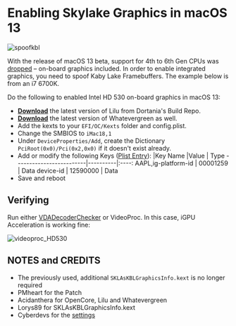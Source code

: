 # Enabling Skylake Graphics in macOS 13
![spoofkbl](https://user-images.githubusercontent.com/76865553/174740275-9bb63d0c-f8f1-4dde-ab52-a101334b9def.png)

With the release of macOS 13 beta, support for 4th to 6th Gen CPUs was [dropped](https://github.com/dortania/OpenCore-Legacy-Patcher/issues/998) – on-board graphics included. In order to enable integrated graphics, you need to spoof Kaby Lake Framebuffers. The example below is from an i7 6700K.

Do the following to enabled Intel HD 530 on-board graphics in macOS 13: 

- [**Download**](https://dortania.github.io/builds/?product=Lilu&viewall=true) the latest version of Lilu from Dortania's Build Repo.
- [**Download**](https://dortania.github.io/builds/?product=WhateverGreen&viewall=true) the latest version of Whatevergreen as well.
- Add the kexts to your `EFI/OC/Kexts` folder and config.plist.
- Change the SMBIOS to `iMac18,1`
- Under `DeviceProperties/Add`, create the Dictionary `PciRoot(0x0)/Pci(0x2,0x0)` if it doesn't exist already.
- Add or modify the following Keys ([Plist Entry](https://github.com/5T33Z0/OC-Little-Translated/blob/main/11_Graphics/iGPU/Plists/OC_SKL2KBL_Ventura.plist)):
	|Key Name                |Value     | Type
	-------------------------|----------|:----:
	AAPL,ig-platform-id      | 00001259 | Data
	device-id                | 12590000 | Data
- Save and reboot

## Verifying
Run either [VDADecoderChecker](https://i.applelife.ru/2019/05/451893_10.12_VDADecoderChecker.zip) or VideoProc. In this case, iGPU Acceleration is working fine:

![videoproc_HD530](https://user-images.githubusercontent.com/76865553/174106261-050c342d-66f9-4f98-b63c-c4bbea3f7f28.png)

## NOTES and CREDITS
- The previously used, additional `SKLAsKBLGraphicsInfo.kext` is no longer required
- PMheart for the Patch 
- Acidanthera for OpenCore, Lilu and Whatevergreen
- Lorys89 for SKLAsKBLGraphicsInfo.kext
- Cyberdevs for the [settings](https://www.insanelymac.com/forum/topic/351969-pre-release-macos-ventura/?do=findComment&comment=2785675)
